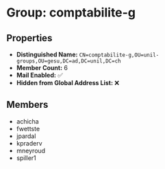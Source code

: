 # Group: comptabilite-g

## Properties

- **Distinguished Name:** `CN=comptabilite-g,OU=unil-groups,OU=gesu,DC=ad,DC=unil,DC=ch`
- **Member Count:** 6
- **Mail Enabled:** ✅
- **Hidden from Global Address List:** ❌

## Members

- achicha
- fwettste
- jpardal
- kpraderv
- mneyroud
- spiller1
